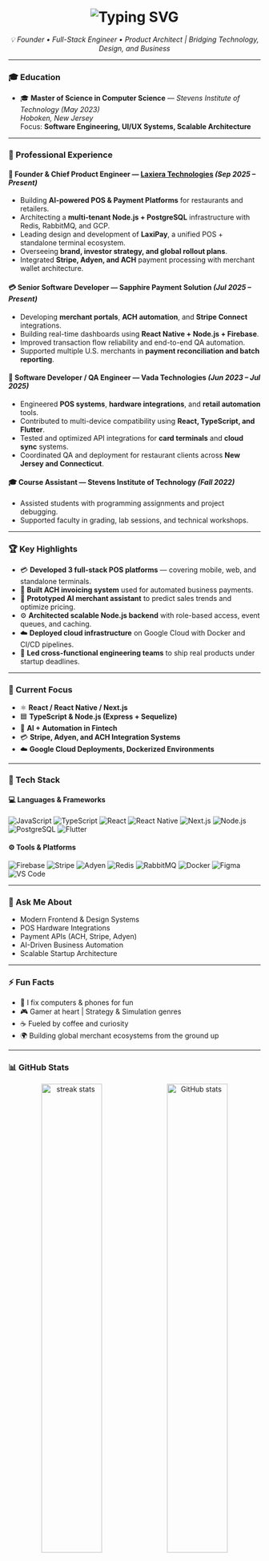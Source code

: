 <!-- Typing Animation Header -->
<h1 align="center">
  <img src="https://readme-typing-svg.demolab.com?font=Inter&weight=600&size=30&duration=3000&pause=1000&color=D4AF37&center=true&vCenter=true&width=550&lines=Hey+there!+I'm+Chaitanya+Pawar+👋;Full-Stack+Engineer+%26+Founder+🚀;Building+the+Future+of+POS+%26+Payments+💳" alt="Typing SVG" />
</h1>

<p align="center">
  <em>💡 Founder • Full-Stack Engineer • Product Architect | Bridging Technology, Design, and Business</em>
</p>

---

### 🎓 Education  
- 🎓 **Master of Science in Computer Science** — *Stevens Institute of Technology (May 2023)*  
  *Hoboken, New Jersey*  
  Focus: **Software Engineering, UI/UX Systems, Scalable Architecture**

---

### 💼 Professional Experience  

#### 🚀 **Founder & Chief Product Engineer — [Laxiera Technologies](https://laxiera.com)** *(Sep 2025 – Present)*  
- Building **AI-powered POS & Payment Platforms** for restaurants and retailers.  
- Architecting a **multi-tenant Node.js + PostgreSQL** infrastructure with Redis, RabbitMQ, and GCP.  
- Leading design and development of **LaxiPay**, a unified POS + standalone terminal ecosystem.  
- Overseeing **brand, investor strategy, and global rollout plans**.  
- Integrated **Stripe, Adyen, and ACH** payment processing with merchant wallet architecture.

#### 💳 **Senior Software Developer — Sapphire Payment Solution** *(Jul 2025 – Present)*  
- Developing **merchant portals**, **ACH automation**, and **Stripe Connect** integrations.  
- Building real-time dashboards using **React Native + Node.js + Firebase**.  
- Improved transaction flow reliability and end-to-end QA automation.  
- Supported multiple U.S. merchants in **payment reconciliation and batch reporting**.

#### 🧠 **Software Developer / QA Engineer — Vada Technologies** *(Jun 2023 – Jul 2025)*  
- Engineered **POS systems**, **hardware integrations**, and **retail automation** tools.  
- Contributed to multi-device compatibility using **React, TypeScript, and Flutter**.  
- Tested and optimized API integrations for **card terminals** and **cloud sync** systems.  
- Coordinated QA and deployment for restaurant clients across **New Jersey and Connecticut**.  

#### 🎓 **Course Assistant — Stevens Institute of Technology** *(Fall 2022)*  
- Assisted students with programming assignments and project debugging.  
- Supported faculty in grading, lab sessions, and technical workshops.

---

### 🏆 Key Highlights  
- 💳 **Developed 3 full-stack POS platforms** — covering mobile, web, and standalone terminals.  
- 🧾 **Built ACH invoicing system** used for automated business payments.  
- 🤖 **Prototyped AI merchant assistant** to predict sales trends and optimize pricing.  
- ⚙️ **Architected scalable Node.js backend** with role-based access, event queues, and caching.  
- ☁️ **Deployed cloud infrastructure** on Google Cloud with Docker and CI/CD pipelines.  
- 👥 **Led cross-functional engineering teams** to ship real products under startup deadlines.

---

### 🌱 Current Focus  
- ⚛️ **React / React Native / Next.js**  
- 🟦 **TypeScript & Node.js (Express + Sequelize)**  
- 🧠 **AI + Automation in Fintech**  
- 💳 **Stripe, Adyen, and ACH Integration Systems**  
- ☁️ **Google Cloud Deployments, Dockerized Environments**

---

### 🧰 Tech Stack  

#### 💻 Languages & Frameworks  
![JavaScript](https://img.shields.io/badge/-JavaScript-F7DF1E?style=flat-square&logo=javascript&logoColor=000)
![TypeScript](https://img.shields.io/badge/-TypeScript-3178C6?style=flat-square&logo=typescript&logoColor=fff)
![React](https://img.shields.io/badge/-React-61DAFB?style=flat-square&logo=react&logoColor=000)
![React Native](https://img.shields.io/badge/-React%20Native-61DAFB?style=flat-square&logo=react&logoColor=000)
![Next.js](https://img.shields.io/badge/-Next.js-000000?style=flat-square&logo=next.js)
![Node.js](https://img.shields.io/badge/-Node.js-339933?style=flat-square&logo=node.js&logoColor=fff)
![PostgreSQL](https://img.shields.io/badge/-PostgreSQL-336791?style=flat-square&logo=postgresql&logoColor=fff)
![Flutter](https://img.shields.io/badge/-Flutter-02569B?style=flat-square&logo=flutter&logoColor=fff)

#### ⚙️ Tools & Platforms  
![Firebase](https://img.shields.io/badge/-Firebase-FFCA28?style=flat-square&logo=firebase&logoColor=000)
![Stripe](https://img.shields.io/badge/-Stripe-626CD9?style=flat-square&logo=stripe&logoColor=fff)
![Adyen](https://img.shields.io/badge/-Adyen-0ABF53?style=flat-square&logo=adyen&logoColor=fff)
![Redis](https://img.shields.io/badge/-Redis-DC382D?style=flat-square&logo=redis&logoColor=fff)
![RabbitMQ](https://img.shields.io/badge/-RabbitMQ-FF6600?style=flat-square&logo=rabbitmq&logoColor=fff)
![Docker](https://img.shields.io/badge/-Docker-2496ED?style=flat-square&logo=docker&logoColor=fff)
![Figma](https://img.shields.io/badge/-Figma-F24E1E?style=flat-square&logo=figma&logoColor=fff)
![VS Code](https://img.shields.io/badge/-VS%20Code-0078D4?style=flat-square&logo=visual-studio-code&logoColor=fff)

---

### 💬 Ask Me About  
- Modern Frontend & Design Systems  
- POS Hardware Integrations  
- Payment APIs (ACH, Stripe, Adyen)  
- AI-Driven Business Automation  
- Scalable Startup Architecture  

---

### ⚡ Fun Facts  
- 🧩 I fix computers & phones for fun  
- 🎮 Gamer at heart | Strategy & Simulation genres  
- ☕ Fueled by coffee and curiosity  
- 🌍 Building global merchant ecosystems from the ground up  

---

### 📊 GitHub Stats  

<p align="center">
  <img src="https://github-readme-streak-stats.herokuapp.com/?user=Chaitanyap22&theme=react&hide_border=true" alt="streak stats" width="49%"/>
  <img src="https://github-readme-stats.vercel.app/api?username=Chaitanyap22&show_icons=true&theme=react&hide_border=true" alt="GitHub stats" width="49%"/>
</p>

<p align="center">
  <img src="https://github-readme-activity-graph.vercel.app/graph?username=Chaitanyap22&theme=react-dark" alt="GitHub Activity Graph"/>
</p>

---

### 🏅 GitHub Achievements  
<p align="center">
  <img src="https://github-profile-trophy.vercel.app/?username=Chaitanyap22&theme=onedark&no-frame=true&margin-w=10&row=1" alt="GitHub Trophies" />
</p>

---

### 🌐 Connect With Me  
<p align="center">
  <a href="https://chaitanyap.netlify.app" target="_blank"><img src="https://img.shields.io/badge/-Website-000000?style=flat&logo=vercel&logoColor=white"/></a>
  <a href="https://www.linkedin.com/in/chaitanyap22" target="_blank"><img src="https://img.shields.io/badge/-LinkedIn-0077B5?style=flat&logo=linkedin&logoColor=white"/></a>
  <a href="mailto:chaitanyap22@gmail.com"><img src="https://img.shields.io/badge/-Gmail-D14836?style=flat&logo=gmail&logoColor=white"/></a>
  <a href="https://github.com/Chaitanyap22"><img src="https://img.shields.io/badge/-GitHub-181717?style=flat&logo=github&logoColor=white"/></a>
</p>

<p align="center">
  <img src="https://komarev.com/ghpvc/?username=Chaitanyap22&color=gold&style=flat-square" alt="Profile views"/>
</p>

---

<p align="center">
  <i>"Turning ideas into interfaces and code into experiences that empower merchants worldwide."</i><br/>
  <b>— Chaitanya Pawar</b>
</p>